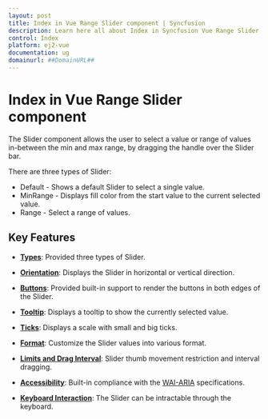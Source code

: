 ```yaml
---
layout: post
title: Index in Vue Range Slider component | Syncfusion
description: Learn here all about Index in Syncfusion Vue Range Slider component of Syncfusion Essential JS 2 and more.
control: Index 
platform: ej2-vue
documentation: ug
domainurl: ##DomainURL##
---
```


# Index in Vue Range Slider component

The Slider component allows the user to select a value or range of values in-between the min and max range, by dragging the handle over the Slider bar.

There are three types of Slider:
* Default - Shows a default Slider to select a single value.
* MinRange - Displays fill color from the start value to the current selected value.
* Range - Select a range of values.

## Key Features

* **[Types](./getting-started#types)**: Provided three types of Slider.

* **[Orientation](./getting-started#customization)**: Displays the Slider in horizontal or vertical direction.

* **[Buttons](./getting-started#buttons)**: Provided built-in support to render the buttons in both edges of the Slider.

* **[Tooltip](./getting-started#tooltip)**: Displays a tooltip to show the currently selected value.

* **[Ticks](./ticks)**: Displays a scale with small and big ticks.

* **[Format](./format)**: Customize the Slider values into various format.

* **[Limits and Drag Interval](./limits)**: Slider thumb movement restriction and interval dragging.

* **[Accessibility](./accessibility)**: Built-in compliance with the [WAI-ARIA](http://www.w3.org/WAI/PF/aria-practices/) specifications.

* **[Keyboard Interaction](./accessibility#keyboard-interaction)**: The Slider can be intractable through the keyboard.
